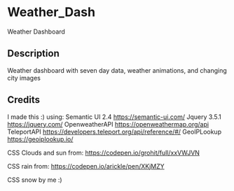 # Weather_Dash
Weather Dashboard

## Description
Weather dashboard with seven day data, weather animations, and changing city images

## Credits
I made this :)
using:
Semantic UI 2.4 https://semantic-ui.com/
Jquery 3.5.1 https://jquery.com/
OpenweatherAPI https://openweathermap.org/api
TeleportAPI https://developers.teleport.org/api/reference/#/
GeoIPLookup https://geoiplookup.io/

CSS Clouds and sun from:
https://codepen.io/grohit/full/xxVWJVN

CSS rain from:
https://codepen.io/arickle/pen/XKjMZY

CSS snow by me :)
